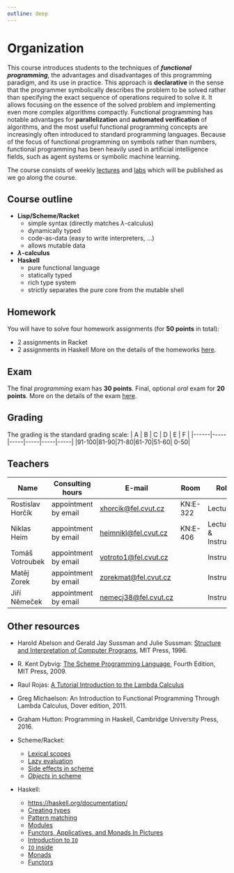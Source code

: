 ```yaml
---
outline: deep
---
```

# Organization

This course introduces students to the techniques of _**functional programming**_, the advantages
and disadvantages of this programming paradigm, and its use in practice.
This approach is **declarative** in the sense that the programmer symbolically describes the problem to be solved
rather than specifying the exact sequence of operations required to solve it. It allows focusing on
the essence of the solved problem and implementing even more complex algorithms compactly.
Functional programming has notable advantages for **parallelization** and **automated verification**
of algorithms, and the most useful functional programming concepts are increasingly often introduced
to standard programming languages. Because of the focus of functional programming on symbols rather
than numbers, functional programming has been heavily used in artificial intelligence fields, such
as agent systems or symbolic machine learning.

The course consists of weekly [lectures](lectures/) and [labs](labs/) which will be published
as we go along the course.

## Course outline

* **Lisp/Scheme/Racket**
    * simple syntax (directly matches $\lambda$-calculus)
    * dynamically typed
    * code-as-data (easy to write interpreters, ...)
    * allows mutable data
* **$\lambda$-calculus**
* **Haskell**
    * pure functional language
    * statically typed
    * rich type system
    * strictly separates the pure core from the mutable shell

## Homework

You will have to solve four homework assignments (for **50 points** in total):
* 2 assignments in Racket
* 2 assignments in Haskell
More on the details of the homeworks [here](homeworks/).

## Exam
The final *programming* exam has **30 points**.
Final, optional *oral* exam for **20 points**.
More on the details of the exam [here](exams/).

## Grading
The grading is the standard grading scale:
|  A   |  B  |  C  |  D  |  E  |  F  |
|------|-----|-----|-----|-----|-----|
|91-100|81-90|71-80|61-70|51-60| 0-50|


## Teachers

| Name             | Consulting hours     | E-mail                 | Room    | Role                 |
|------------------|----------------------|------------------------|---------|----------------------|
| Rostislav Horčík | appointment by email | <xhorcik@fel.cvut.cz>  | KN:E-322| Lecturer             |
| Niklas Heim      | appointment by email | <heimnikl@fel.cvut.cz> | KN:E-406| Lecturer & Instructor|
| Tomáš Votroubek  | appointment by email | <votroto1@fel.cvut.cz> |         | Instructor           |
| Matěj Zorek      | appointment by email | <zorekmat@fel.cvut.cz> |         | Instructor           |
| Jiří Němeček     | appointment by email | <nemecj38@fel.cvut.cz> |         | Instructor           |


## Other resources

* Harold Abelson and Gerald Jay Sussman and Julie Sussman: [Structure and Interpretation of Computer
  Programs](https://mitpress.mit.edu/sites/default/files/sicp/full-text/book/book.html), MIT Press,
  1996. 

* R. Kent Dybvig: [The Scheme Programming Language](https://www.scheme.com/tspl4/), Fourth Edition, MIT Press, 2009.

* Raul Rojas: [A Tutorial Introduction to the Lambda Calculus](http://www.inf.fu-berlin.de/lehre/WS03/alpi/lambda.pdf)

* Greg Michaelson: An Introduction to Functional Programming Through Lambda Calculus, Dover edition, 2011. 

* Graham Hutton: Programming in Haskell, Cambridge University Press, 2016.


* Scheme/Racket:
    * [Lexical scopes](https://docs.racket-lang.org/guide/eval.html)
    * [Lazy evaluation](https://sites.ualberta.ca/~jhoover/325/CourseNotes/section/Scheme_3.htm )
    * [Side effects in scheme](https://courses.cs.washington.edu/courses/cse341/05au/lectures/scheme-side-effects.html)
    * [*Objects* in scheme](http://sarabander.github.io/sicp/html/3_002e1.xhtml)

* Haskell:
    * https://haskell.org/documentation/
    * [Creating types](http://learnyouahaskell.com/making-our-own-types-and-typeclasses)
    * [Pattern matching](https://www.haskell.org/tutorial/patterns.html)
    * [Modules](https://www.haskell.org/tutorial/modules.html)
    * [Functors, Applicatives, and Monads In Pictures](https://adit.io/posts/2013-04-17-functors,_applicatives,_and_monads_in_pictures.html)
    * [Introduction to `IO`](https://wiki.haskell.org/Introduction_to_IO)
    * [`IO` inside](https://wiki.haskell.org/IO_inside)
    * [Monads](https://www.schoolofhaskell.com/user/bartosz/basics-of-haskell/10_Error_Handling)
    * [Functors](http://learnyouahaskell.com/functors-applicative-functors-and-monoids)



<!--
broken links
* Streams: https://mitpress.mit.edu/sites/default/files/sicp/full-text/book/book-Z-H-24.html
-->

